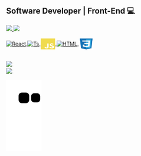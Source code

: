 <h2>Software Developer | Front-End 💻 </h2>

<div>
  <a href="https://github.com/julianasinnott">
  <img height="180em" src="https://github-readme-stats.vercel.app/api?username=julianasinnott&show_icons=true&theme=react&include_all_commits=true&count_private=true"/>
  <img height="180em" src="https://github-readme-stats.vercel.app/api/top-langs/?username=julianasinnott&layout=compact&langs_count=6&theme=react"/>
</div>
<div style="display: inline_block"><br>
  <img align="center" alt="React" height="30" width="35"
src="https://user-images.githubusercontent.com/100887684/168122525-5730c1b3-09dc-46b6-85c8-73a26a1393d6.PNG">
  <img align="center" alt="Ts" height="30" width="30"
src="https://user-images.githubusercontent.com/100887684/167867377-2a971250-af79-4d7d-b35f-cca577db3d32.png">
  <img align="center" alt="Js" height="30" width="40" src="https://raw.githubusercontent.com/devicons/devicon/master/icons/javascript/javascript-plain.svg">
  <img align="center" alt="HTML" height="30" width="29" src="https://user-images.githubusercontent.com/100887684/168123809-f612a11e-b82f-4944-a915-26f5b2b81b8e.PNG">
  <img align="center" alt="CSS" height="30" width="40" src="https://raw.githubusercontent.com/devicons/devicon/master/icons/css3/css3-original.svg">
</div>

 <br>

<div> 
  
  <a href="https://instagram.com/julianasinnott" target="_blank"><img src="https://img.shields.io/badge/-Instagram-%23E4405F?style=for-the-badge&logo=instagram&logoColor=white" target="_blank"></a> <br>
   <a href="https://www.linkedin.com/in/julianasinnott" target="_blank"><img src="https://img.shields.io/badge/-LinkedIn-%230077B5?style=for-the-badge&logo=linkedin&logoColor=white" target="_blank"></a> 
 
  ![Snake animation](https://github.com/julianasinnott/julianasinnott/blob/output/github-contribution-grid-snake.svg)
</div>
